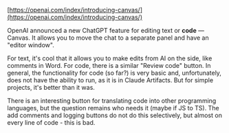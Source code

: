 <!--
date: 2024-10-04T23:46:44
-->

[https://openai.com/index/introducing-canvas/](https://openai.com/index/introducing-canvas/) 

OpenAI announced a new ChatGPT feature for editing text or **code**  — Canvas. It allows you to move the chat to a separate panel and have an "editor window".

For text, it's cool that it allows you to make edits from AI on the side, like comments in Word. For code, there is a similar "Review code" button. In general, the functionality for code (so far?) is very basic and, unfortunately, does not have the ability to run, as it is in Claude Artifacts. But for simple projects, it's better than it was.

There is an interesting button for translating code into other programming languages, but the question remains who needs it (maybe if JS to TS). The add comments and logging buttons do not do this selectively, but almost on every line of code - this is bad.